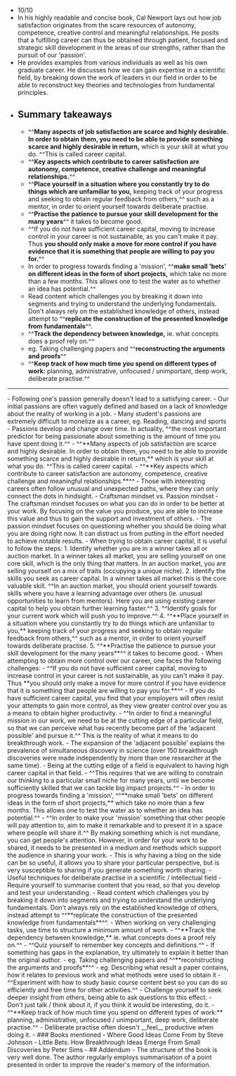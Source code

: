 - 10/10
- In his highly readable and concise book, Cal Newport lays out how job satisfaction originates from the scare resources of autonomy, competence, creative control and meaningful relationships. He posits that a fulfilling career can thus be obtained through patient, focused and strategic skill development in the areas of our strengths, rather than the pursuit of our 'passion'. 
- He provides examples from various individuals as well as his own graduate career. He discusses how we can gain expertise in a scientific field, by breaking down the work of leaders in our field in order to be able to reconstruct key theories and technologies from fundamental principles.
- ## Summary takeaways
    - ^^**Many aspects of job satisfaction are scarce and highly desirable. In order to obtain them, you need to be able to provide something scarce and highly desirable in return,** which is your skill at what you do. ^^This is called career capital.
    - ^^**Key aspects which contribute to career satisfaction are autonomy, competence, creative challenge and meaningful relationships.**^^
    - ^^**Place yourself in a situation where you constantly try to do things which are unfamiliar to you,** keeping track of your progress and seeking to obtain regular feedback from others,^^ such as a mentor, in order to orient yourself towards deliberate practise.
    - ^^**Practise the patience to pursue your skill development for the many years**^^ it takes to become good.
    - ^^If you do not have sufficient career capital, moving to increase control in your career is not sustainable, as you can't make it pay. Thus **you should only make a move for more control if you have evidence that it is something that people are willing to pay you for.**^^
    - In order to progress towards finding a 'mission', ^^**make small 'bets' on different ideas in the form of short projects,** which take no more than a few months. This allows one to test the water as to whether an idea has potential.^^
    - Read content which challenges you by breaking it down into segments and trying to understand the underlying fundamentals. Don't always rely on the established knowledge of others, instead attempt to ^^**replicate the construction of the presented knowledge from fundamentals**^^.
    - ^^**Track the dependency between knowledge,** ie. what concepts does a proof rely on.^^
    - eg. Taking challenging papers and ^^**reconstructing the arguments and proofs**^^
    - ^^**Keep track of how much time you spend on different types of work:** planning, administrative, unfocused / unimportant, deep work, deliberate practise.^^
<hr>
- Following one's passion generally doesn't lead to a satisfying career.
    - Our initial passions are often vaguely defined and based on a lack of knowledge about the reality of working in a job.
    - Many student's passions are extremely difficult to monetize as a career, eg. Reading, dancing and sports
    - Passions develop and change over time. In actuality, ^^the most important predictor for being passionate about something is the amount of time you have spent doing it.^^
- ^^**Many aspects of job satisfaction are scarce and highly desirable. In order to obtain them, you need to be able to provide something scarce and highly desirable in return,** which is your skill at what you do. ^^This is called career capital.
- ^^**Key aspects which contribute to career satisfaction are autonomy, competence, creative challenge and meaningful relationships.**^^
- Those with interesting careers often follow unusual and unexpected paths, where they can only connect the dots in hindsight.
- Craftsman mindset vs. Passion mindset
    - The craftsman mindset focuses on what you can do in order to be better at your work. By focusing on the value you produce, you are able to increase this value and thus to gain the support and investment of others.
    - The passion mindset focuses on questioning whether you should be doing what you are doing right now. It can distract us from putting in the effort needed to achieve notable results.
- When trying to obtain career capital, it is useful to follow the steps:
    1. Identify whether you are in a winner takes all or auction market. In a winner takes all market, you are selling yourself on one core skill, which is the only thing that matters. In an auction market, you are selling yourself on a mix of traits (occupying a unique niche).
    2. Identify the skills you seek as career capital. In a winner takes all market this is the core valuable skill. ^^In an auction market, you should orient yourself towards skills where you have a learning advantage over others (ie. unusual opportunities to learn from mentors). Here you are using existing career capital to help you obtain further learning faster.^^
    3. ^^Identify goals for your current work which will push you to improve.^^
    4. ^^**Place yourself in a situation where you constantly try to do things which are unfamiliar to you,** keeping track of your progress and seeking to obtain regular feedback from others,^^ such as a mentor, in order to orient yourself towards deliberate practise.
    5. ^^**Practise the patience to pursue your skill development for the many years**^^ it takes to become good.
- When attempting to obtain more control over our career, one faces the following challenges:
    - ^^If you do not have sufficient career capital, moving to increase control in your career is not sustainable, as you can't make it pay. Thus **you should only make a move for more control if you have evidence that it is something that people are willing to pay you for.**^^
    - If you do have sufficient career capital, you find that your employers will often resist your attempts to gain more control, as they view greater control over you as a means to obtain higher productivity.
- ^^In order to find a meaningful mission in our work, we need to be at the cutting edge of a particular field, so that we can perceive what has recently become part of the 'adjacent possible' and pursue it.^^ This is the reality of what it means to do breakthrough work.
    - The expansion of the 'adjacent possible' explains the prevalence of simultaneous discovery in science  (over 150 breakthrough discoveries were made independently by more than one researcher at the same time).
    - Being at the cutting edge of a field is equivalent to having high career capital in that field.
    - ^^This requires that we are willing to constrain our thinking to a particular small niche for many years, until we become sufficiently skilled that we can tackle big impact projects.^^
    - In order to progress towards finding a 'mission', ^^**make small 'bets' on different ideas in the form of short projects,** which take no more than a few months. This allows one to test the water as to whether an idea has potential.^^
    - ^^In order to make your 'mission' something that other people will pay attention to, aim to make it remarkable and to present it in a space where people will share it.^^ By making something which is not mundane, you can get people's attention. However, in order for your work to be shared, it needs to be presented in a medium and methods which support the audience in sharing your work.
        - This is why having a blog on the side can be so useful, it allows you to share your particular perspective, but is very susceptible to sharing if you generate something worth sharing.
- Useful techniques for deliberate practise in a scientific / intellectual field
    - Require yourself to summarise content that you read, so that you develop and test your understanding.
    - Read content which challenges you by breaking it down into segments and trying to understand the underlying fundamentals. Don't always rely on the established knowledge of others, instead attempt to ^^**replicate the construction of the presented knowledge from fundamentals**^^.
        - When working on very challenging tasks, use time to structure a minimum amount of work.
        - ^^**Track the dependency between knowledge,** ie. what concepts does a proof rely on.^^
        - ^^Quiz yourself to remember key concepts and definitions.^^
        - If something has gaps in the explanation, try ultimately to explain it better than the original author.
        - eg. Taking challenging papers and ^^**reconstructing the arguments and proofs**^^
        - eg. Describing what result a paper contains, how it relates to previous work and what methods were used to obtain it
    - ^^Experiment with how to study basic course content best so you can do so efficiently and free time for other activities.^^
    - Challenge yourself to seek deeper insight from others, being able to ask questions to this effect.
    - Don't just talk / think about it, if you think it would be interesting, do it.
    - ^^**Keep track of how much time you spend on different types of work:** planning, administrative, unfocused / unimportant, deep work, deliberate practise.^^
    - Deliberate practise often doesn't __feel__ productive when doing it.
- ### Books mentioned
    - Where Good Ideas Come From by Steve Johnson
    - Little Bets: How Breakthrough Ideas Emerge From Small Discoveries by Peter Sims
- ## Addendum
    - The structure of the book is very well done. The author regularly employs summarisation of a point presented in order to improve the reader's memory of the information.
